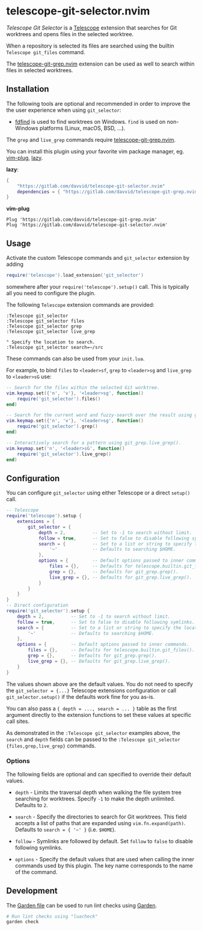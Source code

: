 # telescope-git-selector.nvim

*Telescope Git Selector* is a [Telescope](https://github.com/nvim-telescope/telescope.nvim)
extension that searches for Git worktrees and opens files in the selected worktree.

When a repository is selected its files are searched using the builtin
`Telescope git_files` command.

The [telescope-git-grep.nvim](https://gitlab.com/davvid/telescope-git-grep.nvim)
extension can be used as well to search within files in selected worktrees.

## Installation

The following tools are optional and recommended in order to improve the
the user experience when using `git_selector`:

* [fdfind](https://github.com/sharkdp/fd) is used to find worktrees on Windows.
`find` is used on non-Windows platforms (Linux, macOS, BSD, ...).

The `grep` and `live_grep` commands require
[telescope-git-grep.nvim](https://gitlab.com/davvid/telescope-git-grep.nvim).

You can install this plugin using your favorite vim package manager, eg.
[vim-plug](https://github.com/junegunn/vim-plug),
[lazy](https://github.com/folke/lazy.nvim).

**lazy**:
```lua
{
    "https://gitlab.com/davvid/telescope-git-selector.nvim"
    dependencies = { "https://gitlab.com/davvid/telescope-git-grep.nvim" }
}
```

**vim-plug**
```VimL
Plug 'https://gitlab.com/davvid/telescope-git-grep.nvim'
Plug 'https://gitlab.com/davvid/telescope-git-selector.nvim'
```


## Usage

Activate the custom Telescope commands and `git_selector` extension by adding

```lua
require('telescope').load_extension('git_selector')
```

somewhere after your `require('telescope').setup()` call.
This is typically all you need to configure the plugin.

The following `Telescope` extension commands are provided:

```VimL
:Telescope git_selector
:Telescope git_selector files
:Telescope git_selector grep
:Telescope git_selector live_grep

" Specify the location to search.
:Telescope git_selector search=~/src
```

These commands can also be used from your `init.lua`.

For example, to bind `files` to `<leader>sf`, `grep` to `<leader>sg` and
`live_grep` to `<leader>sG` use:

```lua
-- Search for the files within the selected Git worktree.
vim.keymap.set({'n', 'v'}, '<leader>sg', function()
    require('git_selector').files()
end)

-- Search for the current word and fuzzy-search over the result using git_grep.grep().
vim.keymap.set({'n', 'v'}, '<leader>sg', function()
    require('git_selector').grep()
end)

-- Interactively search for a pattern using git_grep.live_grep().
vim.keymap.set('n', '<leader>sG', function()
    require('git_selector').live_grep()
end)
```


## Configuration

You can configure `git_selector` using either Telescope or a direct `setup()` call.

```lua
-- Telescope
require('telescope').setup {
    extensions = {
        git_selector = {
            depth = 2,          -- Set to -1 to search without limit.
            follow = true,      -- Set to false to disable following symlinks.
            search = {          -- Set to a list or string to specify the locations to search.
                '~'             -- Defaults to searching $HOME.
            },
            options = {         -- Default options passed to inner commands.
                files = {},     -- Defaults for telescope.builtin.git_files().
                grep = {},      -- Defaults for git_grep.grep().
                live_grep = {}, -- Defaults for git_grep.live_grep().
            }
        }
    }
}
-- Direct configuration
require('git_selector').setup {
    depth = 2,          -- Set to -1 to search without limit.
    follow = true,      -- Set to false to disable following symlinks.
    search = {          -- Set to a list or string to specify the locations to search.
        '~'             -- Defaults to searching $HOME.
    },
    options = {         -- Default options passed to inner commands.
        files = {},     -- Defaults for telescope.builtin.git_files().
        grep = {},      -- Defaults for git_grep.grep().
        live_grep = {}, -- Defaults for git_grep.live_grep().
    }
}
```

The values shown above are the default values. You do not need to specify the
`git_selector = {...}` Telescope extensions configuration or call
`git_selector.setup()` if the defaults work fine for you as-is.

You can also pass a `{ depth = ..., search = ... }` table as the first argument
directly to the extension functions to set these values at specific call sites.

As demonstrated in the `:Telescope git_selector` examples above, the `search`
and `depth` fields can be passed to the
`:Telescope git_selector {files,grep,live_grep}` commands.

### Options

The following fields are optional and can specified to override their
default values.

* `depth` - Limits the traversal depth when walking the file system tree
searching for worktrees. Specify `-1` to make the depth unlimited.
Defaults to `2`.

* `search` - Specify the directories to search for Git worktrees.
This field accepts a list of paths that are expanded using `vim.fn.expand(path)`.
Defaults to `search = { '~' }` (i.e. `$HOME`).

* `follow` - Symlinks are followed by default. Set `follow` to `false` to disable
following symlinks.

* `options` - Specify the default values that are used when calling the inner commands
used by this plugin. The key name corresponds to the name of the command.


## Development

The [Garden file](garden.yaml) can be used to run lint checks using
[Garden](https://gitlab.com/garden-rs/garden).

```sh
# Run lint checks using "luacheck"
garden check
```
